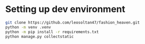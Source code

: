 # Setting up dev environment
```bash
git clone https://github.com/leosoltan47/fashion_heaven.git
python -m venv .venv
python -m pip install -r requirements.txt
python manage.py collectstatic
```
